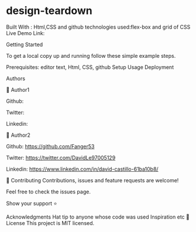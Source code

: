 # design-teardown




Built With : Html,CSS and github technologies used:flex-box and grid of CSS Live Demo Link:


Getting Started

To get a local copy up and running follow these simple example steps.

Prerequisites: editor text, Html, CSS, github Setup Usage Deployment

Authors

👤 Author1

Github: 

Twitter:

Linkedin: 

👤 Author2

Github: https://github.com/Fanger53

Twitter: https://twitter.com/DavidLe97005129

Linkedin: https://www.linkedin.com/in/david-castillo-61ba10b8/

🤝 Contributing Contributions, issues and feature requests are welcome!

Feel free to check the issues page.

Show your support ⭐️

Acknowledgments Hat tip to anyone whose code was used Inspiration etc 📝 License This project is MIT licensed.
